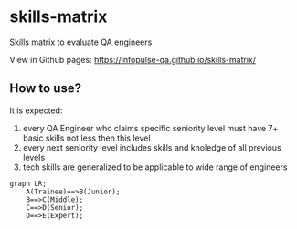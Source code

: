 # skills-matrix
Skills matrix to evaluate QA engineers

View in Github pages: https://infopulse-qa.github.io/skills-matrix/

## How to use?

It is expected:
1. every QA Engineer who claims specific seniority level must have 7+ basic skills not less then this level
2. every next seniority level includes skills and knoledge of all previous levels
3. tech skills are generalized to be applicable to wide range of engineers

```mermaid
graph LR;
    A(Trainee)==>B(Junior);
    B==>C(Middle);
    C==>D(Senior);
    D==>E(Expert);
```
